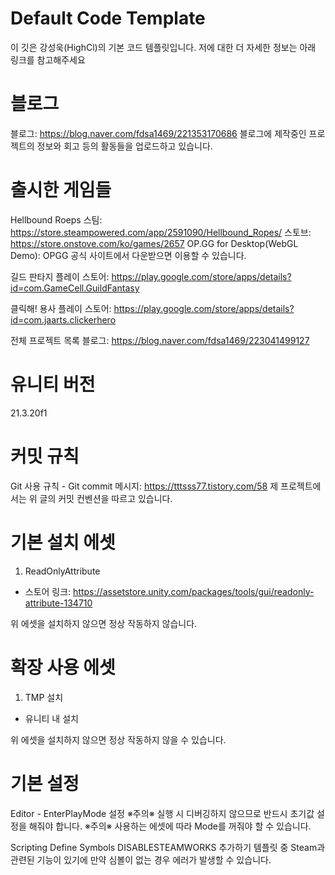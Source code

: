 # Default Code Template
이 깃은 강성욱(HighCl)의 기본 코드 템플릿입니다.
저에 대한 더 자세한 정보는 아래 링크를 참고해주세요

# 블로그
블로그: https://blog.naver.com/fdsa1469/221353170686
블로그에 제작중인 프로젝트의 정보와 회고 등의 활동들을 업로드하고 있습니다.

# 출시한 게임들
Hellbound Roeps
스팀: https://store.steampowered.com/app/2591090/Hellbound_Ropes/
스토브: https://store.onstove.com/ko/games/2657
OP.GG for Desktop(WebGL Demo): OPGG 공식 사이트에서 다운받으면 이용할 수 있습니다.

길드 판타지
플레이 스토어: https://play.google.com/store/apps/details?id=com.GameCell.GuildFantasy

클릭해! 용사
플레이 스토어: https://play.google.com/store/apps/details?id=com.jaarts.clickerhero

전체 프로젝트 목록
블로그: https://blog.naver.com/fdsa1469/223041499127

# 유니티 버전
21.3.20f1

# 커밋 규칙
Git 사용 규칙 - Git commit 메시지: https://tttsss77.tistory.com/58
제 프로젝트에서는 위 글의 커밋 컨벤션을 따르고 있습니다.

# 기본 설치 에셋
1. ReadOnlyAttribute
- 스토어 링크:
https://assetstore.unity.com/packages/tools/gui/readonly-attribute-134710

위 에셋을 설치하지 않으면 정상 작동하지 않습니다.

# 확장 사용 에셋
1. TMP 설치
- 유니티 내 설치

위 에셋을 설치하지 않으면 정상 작동하지 않을 수 있습니다.

# 기본 설정
Editor - EnterPlayMode 설정
※주의※ 실행 시 디버깅하지 않으므로 반드시 초기값 설정을 해줘야 합니다.
※주의※ 사용하는 에셋에 따라 Mode를 꺼줘야 할 수 있습니다.

Scripting Define Symbols DISABLESTEAMWORKS 추가하기
템플릿 중 Steam과 관련된 기능이 있기에 만약 심볼이 없는 경우 에러가 발생할 수 있습니다.
